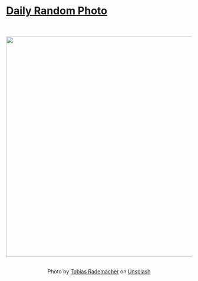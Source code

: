 # [Daily Random Photo](https://www.dailyrandomphoto.com/)

<div align="center">
  <br>
  <br>
  <a href="https://www.dailyrandomphoto.com/p/2021/2021-04-29/"><img src="https://images.unsplash.com/photo-1618325500063-14cd8117354c?crop=entropy&cs=tinysrgb&fit=max&fm=jpg&ixid=Mnw3NzUwOHwwfDF8cmFuZG9tfHx8fHx8fHx8MTYxOTY1NDU3NQ&ixlib=rb-1.2.1&q=80&w=1080" width="600px"></a>
  <br>
  <br>
  <p class="has-text-grey">Photo by <a href="https://unsplash.com/@tobbes_rd?utm_source=Daily%20Random%20Photo&amp;utm_medium=referral" target="_blank" rel="noopener noreferrer">Tobias Rademacher</a> on <a href="https://unsplash.com/photos/LPi4gHZrL1w?utm_source=Daily%20Random%20Photo&amp;utm_medium=referral" target="_blank" rel="noopener noreferrer">Unsplash</a></p>
</div>

